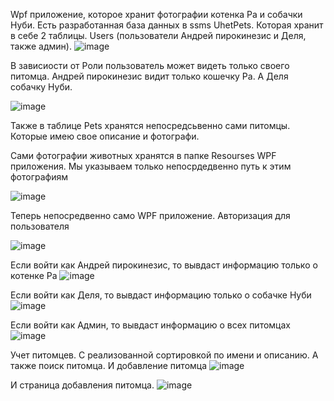 Wpf приложение, которое  хранит фотографии котенка Ра и собачки Нуби.
Есть разработанная база данных в ssms UhetPets. Которая хранит в себе 2 таблицы. Users (пользователи Андрей пирокинезис и Деля, также админ). 
![image](https://github.com/user-attachments/assets/1180b558-5b61-4724-a767-7463db515acb)

В зависиости от Роли пользователь может видеть только своего питомца. Андрей пирокинезис видит только кошечку Ра. А Деля собачку Нуби.

![image](https://github.com/user-attachments/assets/92b3ba73-b587-4044-946f-30fdd54aade2)

Также в таблице Pets хранятся непосредсьвенно сами питомцы. Которые имею свое описание и фотографи. 

Сами фотографии животных хранятся в папке Resourses WPF приложения. Мы указываем только непосрдедвенно путь к этим фотографиям

![image](https://github.com/user-attachments/assets/c3999fff-f013-4dd0-b6a9-1bb67099c067) 

Теперь непосредвенно само WPF приложение. Авторизация для пользователя 

![image](https://github.com/user-attachments/assets/ca620334-fb94-47aa-a262-db381fe1ccdb) 

Если войти как Андрей пирокинезис, то вывдаст информацию только о котенке Ра
![image](https://github.com/user-attachments/assets/3a3b534e-8b77-405c-ae56-9d346ce170ea)

Если войти как Деля, то вывдаст информацию только о собачке Нуби
![image](https://github.com/user-attachments/assets/24eb592a-087c-44c0-b8b0-99b940f1db17)

Если войти как Админ, то вывдаст информацию о всех питомцах
![image](https://github.com/user-attachments/assets/0b089461-dc5d-446f-a9b6-906cea495160)

Учет питомцев. С реализованной сортировкой по имени и описанию. А также поиск питомца. И добавление питомца
![image](https://github.com/user-attachments/assets/d50dc56e-ca33-42e2-bafe-f55d2554c120)

И страница добавления питомца. 
![image](https://github.com/user-attachments/assets/957a17d1-4ff3-4561-88d6-bd3176c4bd49)
